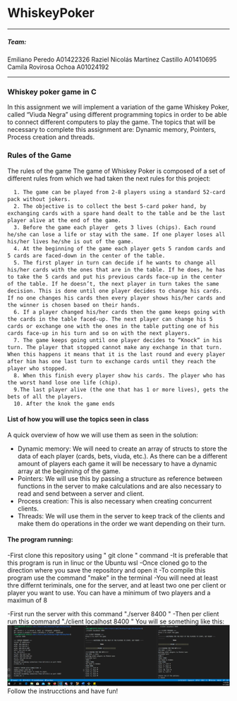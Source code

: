 # WhiskeyPoker
---
##### Team:
Emiliano Peredo A01422326
Raziel Nicolás Martínez Castillo A01410695
Camila Rovirosa Ochoa A01024192

---
### Whiskey poker game in C
In this assignment we will implement a variation of the game Whiskey Poker, called “Viuda Negra” using different programming topics in order to be able to connect different computers to play the game.
The topics that will be necessary to complete this assignment are:  Dynamic memory, Pointers, Process creation and threads.

### Rules of the Game
The rules of the game
The game of Whiskey Poker is composed of a set of different rules from which we had taken the next rules for this project: 
```
  1. The game can be played from 2-8 players using a standard 52-card pack without jokers.
  2. The objective is to collect the best 5-card poker hand, by exchanging cards with a spare hand dealt to the table and be the last player alive at the end of the game.
  3. Before the game each player  gets 3 lives (chips). Each round he/she can lose a life or stay with the same. If one player loses all his/her lives he/she is out of the game.
  4. At the beginning of the game each player gets 5 random cards and 5 cards are faced-down in the center of the table.
  5. The first player in turn can decide if he wants to change all his/her cards with the ones that are in the table. If he does, he has to take the 5 cards and put his previous cards face-up in the center of the table. If he doesn’t, the next player in turn takes the same decision. This is done until one player decides to change his cards. If no one changes his cards then every player shows his/her cards and the winner is chosen based on their hands.
  6. If a player changed his/her cards then the game keeps going with the cards in the table faced-up. The next player can change his 5 cards or exchange one with the ones in the table putting one of his cards face-up in his turn and so on with the next players.
  7. The game keeps going until one player decides to “Knock” in his turn. The player that stopped cannot make any exchange in that turn. When this happens it means that it is the last round and every player after him has one last turn to exchange cards until they reach the player who stopped.
  8. When this finish every player show his cards. The player who has the worst hand lose one life (chip).  
  9.The last player alive (the one that has 1 or more lives), gets the bets of all the players.
  10. After the knok the game ends
```
#### List of how you will use the topics seen in class
A quick overview of how we will use them as seen in the solution:
  - Dynamic memory: We will need to create an array of structs to store the data of each player (cards, bets, viuda, etc.). As there can be a different amount of players each game it will be necessary to have a dynamic array at the beginning of the game.
  - Pointers: We will use this by passing a structure as reference between functions in the server to make calculations and are also necessary to read and send between a server and client.
  - Process creation: This is also necessary when creating concurrent clients.
  - Threads: We will use them in the server to keep track of the clients and make them do operations in the order we want depending on their turn.
  
  #### The program running:
  -First clone this repository  using  " git clone " command
  -It is preferable that this program is run in linuc or the Ubuntu wsl
  -Once cloned go to the direction where you save the repository and open it
  -To compile this program use the command "make" in the terminal
  -You will need at least thre differnt teriminals, one for the server, and at least two one per client or player you want to use.
    You can have a minimum of two players and a maximun of 8
    
  -First run the server with this command "./server 8400 "
  -Then per client run this command "./client localhost 8400 "
    You will se something like this:
    ![alt text](https://github.com/peredo98/WhiskeyPoker/blob/master/tutorial.png)
    Follow the instrucctions and have fun!
